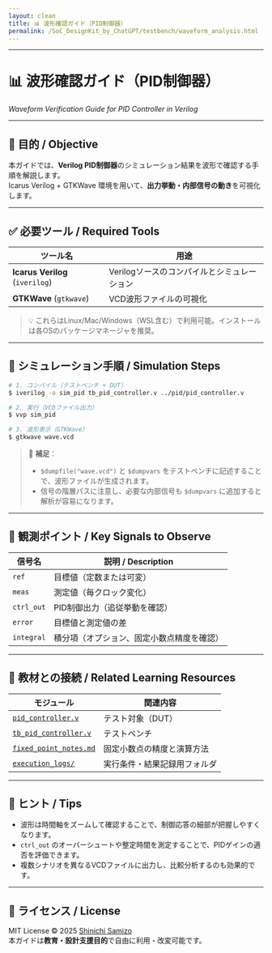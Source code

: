 ```yaml
---
layout: clean
title: 📊 波形確認ガイド（PID制御器）
permalink: /SoC_DesignKit_by_ChatGPT/testbench/waveform_analysis.html
---
```


---

# 📊 波形確認ガイド（PID制御器）  
*Waveform Verification Guide for PID Controller in Verilog*

---

## 🎯 目的 / Objective
本ガイドでは、**Verilog PID制御器**のシミュレーション結果を波形で確認する手順を解説します。  
Icarus Verilog + GTKWave 環境を用いて、**出力挙動・内部信号の動き**を可視化します。

---

## ✅ 必要ツール / Required Tools

| ツール名 | 用途 |
|----------|------|
| **Icarus Verilog** (`iverilog`) | Verilogソースのコンパイルとシミュレーション |
| **GTKWave** (`gtkwave`) | VCD波形ファイルの可視化 |

> 💡 これらはLinux/Mac/Windows（WSL含む）で利用可能。インストールは各OSのパッケージマネージャを推奨。

---

## 🔧 シミュレーション手順 / Simulation Steps

```bash
# 1. コンパイル（テストベンチ + DUT）
$ iverilog -o sim_pid tb_pid_controller.v ../pid/pid_controller.v

# 2. 実行（VCDファイル出力）
$ vvp sim_pid

# 3. 波形表示（GTKWave）
$ gtkwave wave.vcd
```

> 📝 **補足**：  
> - `$dumpfile("wave.vcd")` と `$dumpvars` をテストベンチに記述することで、波形ファイルが生成されます。  
> - 信号の階層パスに注意し、必要な内部信号も `$dumpvars` に追加すると解析が容易になります。

---

## 🧪 観測ポイント / Key Signals to Observe

| 信号名 | 説明 / Description |
|--------|--------------------|
| `ref` | 目標値（定数または可変） |
| `meas` | 測定値（毎クロック変化） |
| `ctrl_out` | PID制御出力（追従挙動を確認） |
| `error` | 目標値と測定値の差 |
| `integral` | 積分項（オプション、固定小数点精度を確認） |

---

## 📘 教材との接続 / Related Learning Resources

| モジュール | 関連内容 |
|------------|----------|
| [`pid_controller.v`](../pid/pid_controller.v) | テスト対象（DUT） |
| [`tb_pid_controller.v`](../testbench/tb_pid_controller.v) | テストベンチ |
| [`fixed_point_notes.md`](../notes/fixed_point_notes.md) | 固定小数点の精度と演算方法 |
| [`execution_logs/`](../execution_logs/) | 実行条件・結果記録用フォルダ |

---

## 📎 ヒント / Tips
- 波形は時間軸をズームして確認することで、制御応答の細部が把握しやすくなります。  
- `ctrl_out` のオーバーシュートや整定時間を測定することで、PIDゲインの適否を評価できます。  
- 複数シナリオを異なるVCDファイルに出力し、比較分析するのも効果的です。

---

## 📄 ライセンス / License
MIT License © 2025 [Shinichi Samizo](https://github.com/Samizo-AITL)  
本ガイドは**教育・設計支援目的**で自由に利用・改変可能です。
